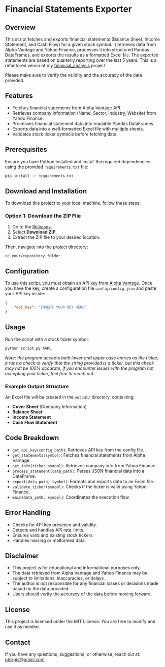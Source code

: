 # Financial Statements Exporter

## Overview
This script fetches and exports financial statements (Balance Sheet, Income Statement, and Cash Flow) for a given stock symbol. It retrieves data from Alpha Vantage and Yahoo Finance, processes it into structured Pandas DataFrames, and exports the results as a formatted Excel file. The exported statements are based on quarterly reporting over the last 5 years. This is a refactored verion of my [financial_analysis](<https://github.com/ptorpis/financial_analysis>) project

Please make sure to verify the validity and the accuracy of the data provided.

## Features
- Fetches financial statements from Alpha Vantage API.
- Retrieves company information (Name, Sector, Industry, Website) from Yahoo Finance.
- Processes financial statement data into readable Pandas DataFrames.
- Exports data into a well-formatted Excel file with multiple sheets.
- Validates stock ticker symbols before fetching data.

## Prerequisites
Ensure you have Python installed and install the required dependencies using the provided `requirements.txt` file:

```bash
pip install -r requirements.txt
```
## Download and Installation
To download this project to your local machine, follow these steps:

### Option 1: Download the ZIP File
1. Go to the [Releases](<https://github.com/ptorpis/val_model/releases>).
3. Select **Download ZIP**.
4. Extract the ZIP file to your desired location.

Then, navigate into the project directory:

```bash
cd your/repository_folder
```

## Configuration
To use this script, you must obtain an API key from [Alpha Vantage](https://www.alphavantage.co/support/#api-key). Once you have the key, create a configuration file `config/config.json` and paste your API key inside:

```json
{
    "api_key": "INSERT YOUR KEY HERE"
}
```

## Usage
Run the script with a stock ticker symbol:

```bash
python script.py AAPL
```
*Note: the program accepts both lower and upper case entries as the ticker, it runs a check to verify that the string provided is a ticker, but this check may not be 100% accurate, if you encounter issues with the program not accepting your ticker, feel free to reach out.*

### Example Output Structure
An Excel file will be created in the `output/` directory, containing:
- **Cover Sheet** (Company Information)
- **Balance Sheet**
- **Income Statement**
- **Cash Flow Statement**

## Code Breakdown
- `get_api_key(config_path)`: Retrieves API key from the config file.
- `get_statements(symbol)`: Fetches financial statements from Alpha Vantage.
- `get_info(ticker_symbol)`: Retrieves company info from Yahoo Finance.
- `process_statement(data_path)`: Parses JSON financial data into a DataFrame.
- `export(data_path, symbol)`: Formats and exports data to an Excel file.
- `validate_ticker(symbol)`: Checks if the ticker is valid using Yahoo Finance.
- `main(data_path, symbol)`: Coordinates the execution flow.

## Error Handling
- Checks for API key presence and validity.
- Detects and handles API rate limits.
- Ensures valid and existing stock tickers.
- Handles missing or malformed data.

## Disclaimer
- This project is for educational and informational purposes only.
- The data retrieved from Alpha Vantage and Yahoo Finance may be subject to limitations, inaccuracies, or delays.
- The author is not responsible for any financial losses or decisions made based on the data provided.
- Users should verify the accuracy of the data before moving forward.

## License
This project is licensed under the MIT License. You are free to modify and use it as needed.

## Contact

If you have any questions, suggestions, or otherwise, reach out at: ptorpis@gmail.com
